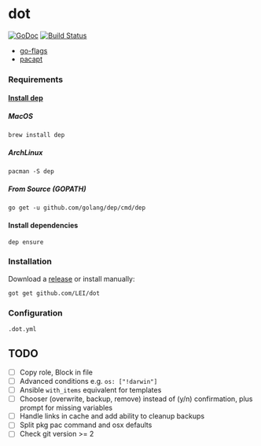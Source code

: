 # dot

[![GoDoc](https://godoc.org/github.com/LEI/dot?status.svg)](https://godoc.org/github.com/LEI/dot)
[![Build Status](https://travis-ci.org/LEI/dot.svg?branch=master)](https://travis-ci.org/LEI/dot)
<!-- [![Go Report
Card](https://goreportcard.com/badge/github.com/LEI/dot)](https://goreportcard.com/report/github.com/LEI/dot)
-->

- [go-flags](https://github.com/jessevdk/go-flags)
- [pacapt](https://github.com/icy/pacapt)

### Requirements

#### [Install dep](https://golang.github.io/dep/docs/installation.html<Paste>)

##### MacOS

    brew install dep

##### ArchLinux

    pacman -S dep

##### From Source (GOPATH)

    go get -u github.com/golang/dep/cmd/dep

#### Install dependencies

    dep ensure

### Installation

Download a [release](https://github.com/LEI/dot/releases) or install manually:

    got get github.com/LEI/dot

### Configuration

`.dot.yml`

## TODO

- [ ] Copy role, Block in file
- [ ] Advanced conditions e.g. `os: ["!darwin"]`
- [ ] Ansible `with_items` equivalent for templates
- [ ] Chooser (overwrite, backup, remove) instead of (y/n) confirmation, plus prompt for missing variables
- [ ] Handle links in cache and add ability to cleanup backups
- [ ] Split pkg pac command and osx defaults
- [ ] Check git version >= 2
